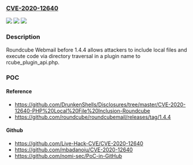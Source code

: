### [CVE-2020-12640](https://cve.mitre.org/cgi-bin/cvename.cgi?name=CVE-2020-12640)
![](https://img.shields.io/static/v1?label=Product&message=n%2Fa&color=blue)
![](https://img.shields.io/static/v1?label=Version&message=n%2Fa&color=blue)
![](https://img.shields.io/static/v1?label=Vulnerability&message=n%2Fa&color=brighgreen)

### Description

Roundcube Webmail before 1.4.4 allows attackers to include local files and execute code via directory traversal in a plugin name to rcube_plugin_api.php.

### POC

#### Reference
- https://github.com/DrunkenShells/Disclosures/tree/master/CVE-2020-12640-PHP%20Local%20File%20Inclusion-Roundcube
- https://github.com/roundcube/roundcubemail/releases/tag/1.4.4

#### Github
- https://github.com/Live-Hack-CVE/CVE-2020-12640
- https://github.com/mbadanoiu/CVE-2020-12640
- https://github.com/nomi-sec/PoC-in-GitHub

